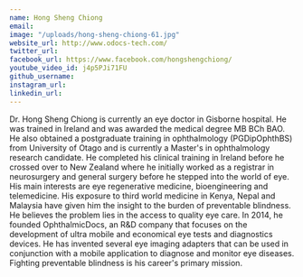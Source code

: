 ```yaml
---
name: Hong Sheng Chiong
email: 
image: "/uploads/hong-sheng-chiong-61.jpg"
website_url: http://www.odocs-tech.com/
twitter_url: 
facebook_url: https://www.facebook.com/hongshengchiong/
youtube_video_id: j4p5PJi71FU
github_username: 
instagram_url: 
linkedin_url: 
---
```


Dr. Hong Sheng Chiong is currently an eye doctor in Gisborne hospital. He was trained in Ireland and was awarded the medical degree MB BCh BAO. He also obtained a postgraduate training in ophthalmology (PGDipOphthBS) from University of Otago and is currently a Master's in ophthalmology research candidate. He completed his clinical training in Ireland before he crossed over to New Zealand where he initially worked as a registrar in neurosurgery and general surgery before he stepped into the world of eye. His main interests are eye regenerative medicine, bioengineering and telemedicine. His exposure to third world medicine in Kenya, Nepal and Malaysia have given him the insight to the burden of preventable blindness. He believes the problem lies in the access to quality eye care. In 2014, he founded OphthalmicDocs, an R&D company that focuses on the development of ultra mobile and economical eye tests and diagnostics devices. He has invented several eye imaging adapters that can be used in conjunction with a mobile application to diagnose and monitor eye diseases. Fighting preventable blindness is his career's primary mission.
